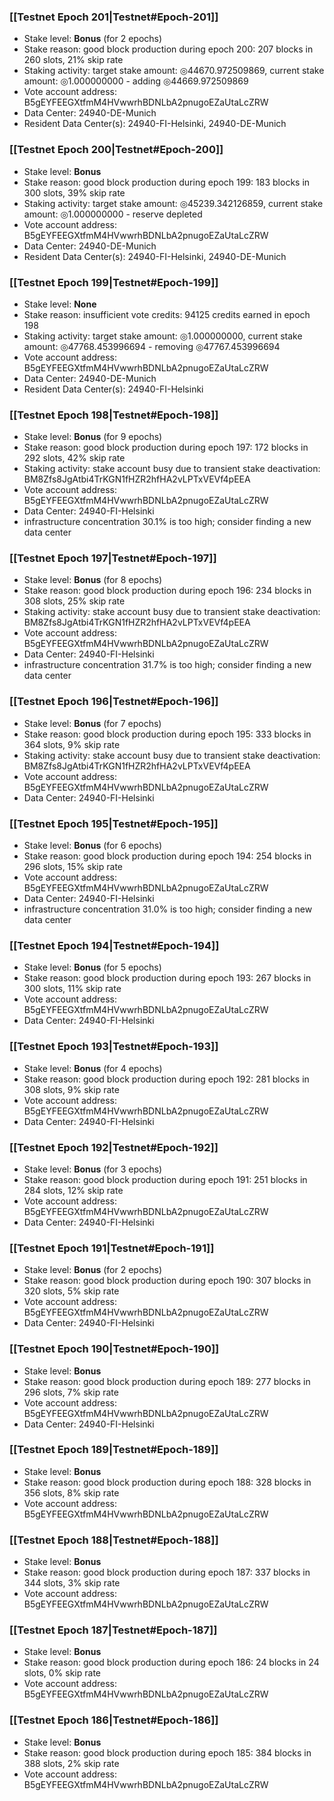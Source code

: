 ### [[Testnet Epoch 201|Testnet#Epoch-201]]
* Stake level: **Bonus** (for 2 epochs)
* Stake reason: good block production during epoch 200: 207 blocks in 260 slots, 21% skip rate
* Staking activity: target stake amount: ◎44670.972509869, current stake amount: ◎1.000000000 - adding ◎44669.972509869
* Vote account address: B5gEYFEEGXtfmM4HVwwrhBDNLbA2pnugoEZaUtaLcZRW
* Data Center: 24940-DE-Munich
* Resident Data Center(s): 24940-FI-Helsinki, 24940-DE-Munich
### [[Testnet Epoch 200|Testnet#Epoch-200]]
* Stake level: **Bonus**
* Stake reason: good block production during epoch 199: 183 blocks in 300 slots, 39% skip rate
* Staking activity: target stake amount: ◎45239.342126859, current stake amount: ◎1.000000000 - reserve depleted
* Vote account address: B5gEYFEEGXtfmM4HVwwrhBDNLbA2pnugoEZaUtaLcZRW
* Data Center: 24940-DE-Munich
* Resident Data Center(s): 24940-FI-Helsinki, 24940-DE-Munich
### [[Testnet Epoch 199|Testnet#Epoch-199]]
* Stake level: **None**
* Stake reason: insufficient vote credits: 94125 credits earned in epoch 198
* Staking activity: target stake amount: ◎1.000000000, current stake amount: ◎47768.453996694 - removing ◎47767.453996694
* Vote account address: B5gEYFEEGXtfmM4HVwwrhBDNLbA2pnugoEZaUtaLcZRW
* Data Center: 24940-DE-Munich
* Resident Data Center(s): 24940-FI-Helsinki
### [[Testnet Epoch 198|Testnet#Epoch-198]]
* Stake level: **Bonus** (for 9 epochs)
* Stake reason: good block production during epoch 197: 172 blocks in 292 slots, 42% skip rate
* Staking activity: stake account busy due to transient stake deactivation: BM8Zfs8JgAtbi4TrKGN1fHZR2hfHA2vLPTxVEVf4pEEA
* Vote account address: B5gEYFEEGXtfmM4HVwwrhBDNLbA2pnugoEZaUtaLcZRW
* Data Center: 24940-FI-Helsinki
* infrastructure concentration 30.1% is too high; consider finding a new data center
### [[Testnet Epoch 197|Testnet#Epoch-197]]
* Stake level: **Bonus** (for 8 epochs)
* Stake reason: good block production during epoch 196: 234 blocks in 308 slots, 25% skip rate
* Staking activity: stake account busy due to transient stake deactivation: BM8Zfs8JgAtbi4TrKGN1fHZR2hfHA2vLPTxVEVf4pEEA
* Vote account address: B5gEYFEEGXtfmM4HVwwrhBDNLbA2pnugoEZaUtaLcZRW
* Data Center: 24940-FI-Helsinki
* infrastructure concentration 31.7% is too high; consider finding a new data center
### [[Testnet Epoch 196|Testnet#Epoch-196]]
* Stake level: **Bonus** (for 7 epochs)
* Stake reason: good block production during epoch 195: 333 blocks in 364 slots, 9% skip rate
* Staking activity: stake account busy due to transient stake deactivation: BM8Zfs8JgAtbi4TrKGN1fHZR2hfHA2vLPTxVEVf4pEEA
* Vote account address: B5gEYFEEGXtfmM4HVwwrhBDNLbA2pnugoEZaUtaLcZRW
* Data Center: 24940-FI-Helsinki
### [[Testnet Epoch 195|Testnet#Epoch-195]]
* Stake level: **Bonus** (for 6 epochs)
* Stake reason: good block production during epoch 194: 254 blocks in 296 slots, 15% skip rate
* Vote account address: B5gEYFEEGXtfmM4HVwwrhBDNLbA2pnugoEZaUtaLcZRW
* Data Center: 24940-FI-Helsinki
* infrastructure concentration 31.0% is too high; consider finding a new data center
### [[Testnet Epoch 194|Testnet#Epoch-194]]
* Stake level: **Bonus** (for 5 epochs)
* Stake reason: good block production during epoch 193: 267 blocks in 300 slots, 11% skip rate
* Vote account address: B5gEYFEEGXtfmM4HVwwrhBDNLbA2pnugoEZaUtaLcZRW
* Data Center: 24940-FI-Helsinki
### [[Testnet Epoch 193|Testnet#Epoch-193]]
* Stake level: **Bonus** (for 4 epochs)
* Stake reason: good block production during epoch 192: 281 blocks in 308 slots, 9% skip rate
* Vote account address: B5gEYFEEGXtfmM4HVwwrhBDNLbA2pnugoEZaUtaLcZRW
* Data Center: 24940-FI-Helsinki
### [[Testnet Epoch 192|Testnet#Epoch-192]]
* Stake level: **Bonus** (for 3 epochs)
* Stake reason: good block production during epoch 191: 251 blocks in 284 slots, 12% skip rate
* Vote account address: B5gEYFEEGXtfmM4HVwwrhBDNLbA2pnugoEZaUtaLcZRW
* Data Center: 24940-FI-Helsinki
### [[Testnet Epoch 191|Testnet#Epoch-191]]
* Stake level: **Bonus** (for 2 epochs)
* Stake reason: good block production during epoch 190: 307 blocks in 320 slots, 5% skip rate
* Vote account address: B5gEYFEEGXtfmM4HVwwrhBDNLbA2pnugoEZaUtaLcZRW
* Data Center: 24940-FI-Helsinki
### [[Testnet Epoch 190|Testnet#Epoch-190]]
* Stake level: **Bonus**
* Stake reason: good block production during epoch 189: 277 blocks in 296 slots, 7% skip rate
* Vote account address: B5gEYFEEGXtfmM4HVwwrhBDNLbA2pnugoEZaUtaLcZRW
* Data Center: 24940-FI-Helsinki
### [[Testnet Epoch 189|Testnet#Epoch-189]]
* Stake level: **Bonus**
* Stake reason: good block production during epoch 188: 328 blocks in 356 slots, 8% skip rate
* Vote account address: B5gEYFEEGXtfmM4HVwwrhBDNLbA2pnugoEZaUtaLcZRW
### [[Testnet Epoch 188|Testnet#Epoch-188]]
* Stake level: **Bonus**
* Stake reason: good block production during epoch 187: 337 blocks in 344 slots, 3% skip rate
* Vote account address: B5gEYFEEGXtfmM4HVwwrhBDNLbA2pnugoEZaUtaLcZRW
### [[Testnet Epoch 187|Testnet#Epoch-187]]
* Stake level: **Bonus**
* Stake reason: good block production during epoch 186: 24 blocks in 24 slots, 0% skip rate
* Vote account address: B5gEYFEEGXtfmM4HVwwrhBDNLbA2pnugoEZaUtaLcZRW
### [[Testnet Epoch 186|Testnet#Epoch-186]]
* Stake level: **Bonus**
* Stake reason: good block production during epoch 185: 384 blocks in 388 slots, 2% skip rate
* Vote account address: B5gEYFEEGXtfmM4HVwwrhBDNLbA2pnugoEZaUtaLcZRW